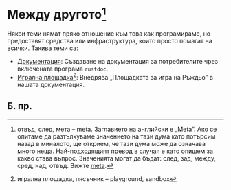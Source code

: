 # Между другото[^meta]

Някои теми нямат пряко отношение към това как програмираме, но предоставят
средства или инфраструктура, които просто помагат на всички. Такива теми са:

- [Документация][doc]: Създаване на документация за потребителите чрез включената програма `rustdoc`.
- [Игрална площадка][playground][^playground]: Внедрява „Площадката за игра на Ръждьо” в нашата документация.

[doc]: meta/doc.md
[playground]: meta/playground.md

## Б. пр.

[^meta]: отвъд, след, мета – meta. Заглавието на английски е „Meta”. Ако се
  опитаме да разтълкуваме значението на тази дума като потърсим назад в
  миналото, ще открием, че тази дума може да означава много неща.
  Най-подходящият превод в случая е като опишем за какво става въпрос.
  Значенията могат да бъдат: след, зад, между, сред, над, отвъд. Вижте
  [meta](https://www.etymonline.com/search?q=meta).

[^playground]: игрална площадка, пясъчник – playground, sandbox
